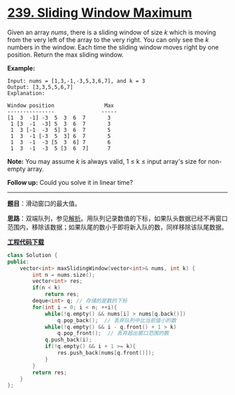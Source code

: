 # [239. Sliding Window Maximum](https://leetcode.com/problems/sliding-window-maximum/)

Given an array *nums*, there is a sliding window of size *k* which is moving from the very left of the array to the very right. You can only see the *k* numbers in the window. Each time the sliding window moves right by one position. Return the max sliding window.

**Example:**

```
Input: nums = [1,3,-1,-3,5,3,6,7], and k = 3
Output: [3,3,5,5,6,7]
Explanation:

Window position                Max
---------------               -----
[1  3  -1] -3  5  3  6  7       3
 1 [3  -1  -3] 5  3  6  7       3
 1  3 [-1  -3  5] 3  6  7       5
 1  3  -1 [-3  5  3] 6  7       5
 1  3  -1  -3 [5  3  6] 7       6
 1  3  -1  -3  5 [3  6  7]      7
```

**Note:**
You may assume *k* is always valid, 1 ≤ k ≤ input array's size for non-empty array.

**Follow up:**
Could you solve it in linear time?

-----

**题目**：滑动窗口的最大值。

**思路**：双端队列，参见[解析](https://leetcode.com/problems/sliding-window-maximum/discuss/65884/Java-O(n)-solution-using-deque-with-explanation)。用队列记录数值的下标，如果队头数据已经不再窗口范围内，移除该数据；如果队尾的数小于即将新入队的数，同样移除该队尾数据。

[**工程代码下载**](https://github.com/shenkh/leetcode)

```cpp
class Solution {
public:
    vector<int> maxSlidingWindow(vector<int>& nums, int k) {
        int n = nums.size();
        vector<int> res;
        if(n < k)
            return res;
        deque<int> q; // 存储的是数的下标
        for(int i = 0; i < n; ++i){
            while(!q.empty() && nums[i] > nums[q.back()])
                q.pop_back();  // 丢弃队列中比当前值小的数
            while(!q.empty() && i - q.front() + 1 > k)
                q.pop_front();  // 丢弃超出窗口范围的数
            q.push_back(i);
            if(!q.empty() && i + 1 >= k){
                res.push_back(nums[q.front()]);
            }
        }
        return res;
    }
};
```
